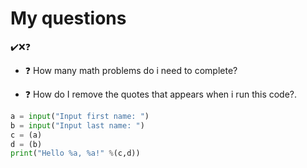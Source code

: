 # My questions

[](../../doc/MyIcons.md)


✔️❌❓

* ❓ How many math problems do i need to complete? 



* ❓ How do I remove the quotes that appears when i run this code?.
```py
a = input("Input first name: ")
b = input("Input last name: ")
c = (a)
d = (b)
print("Hello %a, %a!" %(c,d))
```

